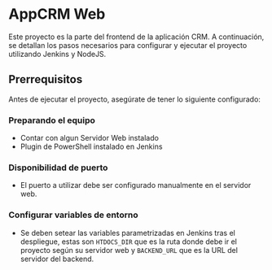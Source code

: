 # AppCRM Web

Este proyecto es la parte del frontend de la aplicación CRM. A continuación, se detallan los pasos necesarios para configurar y ejecutar el proyecto utilizando Jenkins y NodeJS.

## Prerrequisitos

Antes de ejecutar el proyecto, asegúrate de tener lo siguiente configurado:

### Preparando el equipo
   - Contar con algun Servidor Web instalado
   - Plugin de PowerShell instalado en Jenkins

### Disponibilidad de puerto
   - El puerto a utilizar debe ser configurado manualmente en el servidor web.

### Configurar variables de entorno
   - Se deben setear las variables parametrizadas en Jenkins tras el despliegue, estas son `HTDOCS_DIR` que es la ruta donde debe ir el proyecto según su servidor web y `BACKEND_URL` que es la URL del servidor del backend.
